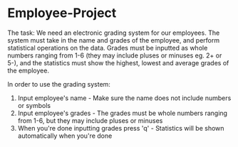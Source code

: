 # Employee-Project
The task: We need an electronic grading system for our employees. The system must take in the name and grades of the employee, and perform statistical operations on the data. Grades must be inputted as whole numbers ranging from 1-6 (they may include pluses or minuses eg. 2+ or 5-), and the statistics must show the highest, lowest and average grades of the employee.

In order to use the grading system:
1. Input employee's name - Make sure the name does not include numbers or symbols
2. Input employee's grades - The grades must be whole numbers ranging from 1-6, but they may include pluses or minuses
3. When you're done inputting grades press 'q' - Statistics will be shown automatically when you're done
